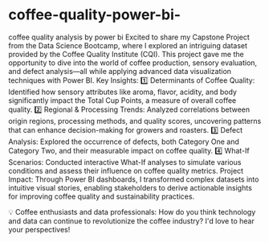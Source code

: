 # coffee-quality-power-bi-
coffee quality analysis by power bi 
Excited to share my Capstone Project from the Data Science Bootcamp, where I explored an intriguing dataset provided by the Coffee Quality Institute (CQI). This project gave me the opportunity to dive into the world of coffee production, sensory evaluation, and defect analysis—all while applying advanced data visualization techniques with Power BI.
Key Insights:
1️⃣ Determinants of Coffee Quality: Identified how sensory attributes like aroma, flavor, acidity, and body significantly impact the Total Cup Points, a measure of overall coffee quality.
2️⃣ Regional & Processing Trends: Analyzed correlations between origin regions, processing methods, and quality scores, uncovering patterns that can enhance decision-making for growers and roasters.
3️⃣ Defect Analysis: Explored the occurrence of defects, both Category One and Category Two, and their measurable impact on coffee quality.
4️⃣ What-If Scenarios: Conducted interactive What-If analyses to simulate various conditions and assess their influence on coffee quality metrics.
Project Impact:
Through Power BI dashboards, I transformed complex datasets into intuitive visual stories, enabling stakeholders to derive actionable insights for improving coffee quality and sustainability practices.

💡 Coffee enthusiasts and data professionals: How do you think technology and data can continue to revolutionize the coffee industry? I'd love to hear your perspectives!
